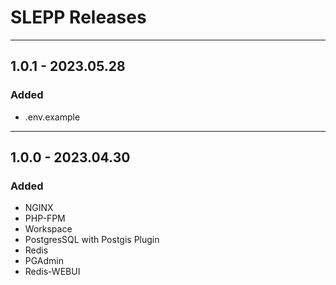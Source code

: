 # SLEPP Releases

---

## 1.0.1 - 2023.05.28

### Added

- .env.example

---

## 1.0.0 - 2023.04.30

### Added

- NGINX
- PHP-FPM
- Workspace
- PostgresSQL with Postgis Plugin
- Redis
- PGAdmin
- Redis-WEBUI
